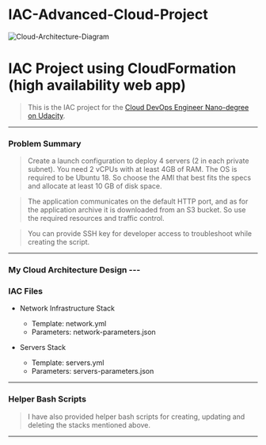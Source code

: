 # IAC-Advanced-Cloud-Project
![Cloud-Architecture-Diagram](https://github.com/user-attachments/assets/c07f8c9e-e2fb-4eeb-83e0-6e6cdeb0ce89)



# IAC Project using CloudFormation (high availability web app)
 > This is the IAC project for the [Cloud DevOps Engineer Nano-degree on Udacity](https://www.udacity.com/course/cloud-dev-ops-nanodegree--nd9991).
 ---
 ### Problem Summary
 > Create a launch configuration to deploy 4 servers (2 in each private subnet). You need 2 vCPUs with at least 4GB of RAM. The OS is required to be Ubuntu 18. So choose the AMI that best fits the specs and allocate at least 10 GB of disk space.
 
 > The application communicates on the default HTTP port, and as for the application archive it is downloaded from an S3 bucket. So use the required resources and traffic control.
 
 > You can provide SSH key for developer access to troubleshoot while creating the script.
 ---
 ### My Cloud Architecture Design ---
 
 ### IAC Files
 * Network Infrastructure Stack
   * Template: network.yml
   * Parameters: network-parameters.json
 
 * Servers Stack
   * Template: servers.yml
   * Parameters: servers-parameters.json
 
 ---
 ### Helper Bash Scripts
 > I have also provided helper bash scripts for creating, updating and deleting the stacks mentioned above.
 ---
